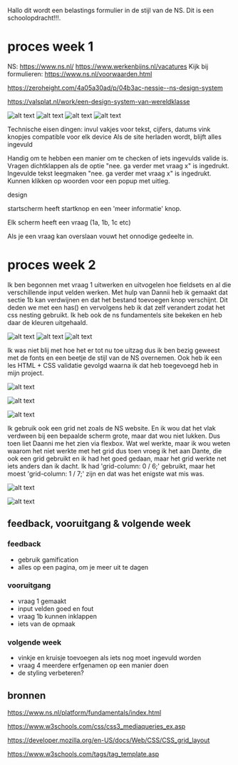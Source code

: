 Hallo dit wordt een belastings formulier in de stijl van de NS. Dit is een schoolopdracht!!!.

# proces week 1
NS: https://www.ns.nl/
https://www.werkenbijns.nl/vacatures
Kijk bij formulieren: https://www.ns.nl/voorwaarden.html

https://zeroheight.com/4a05a30ad/p/04b3ac-nessie--ns-design-system

https://valsplat.nl/work/een-design-system-van-wereldklasse

![alt text](FormulierVB1.png)
![alt text](image.png)
![alt text](image-1.png)
![alt text](image-2.png)

Technische eisen dingen:
invul vakjes voor tekst, cijfers, datums
vink knopjes
compatible voor elk device
Als de site herladen wordt, blijft alles ingevuld


Handig om te hebben
een manier om te checken of iets ingevulds valide is.
Vragen dichtklappen als de optie "nee. ga verder met vraag x" is ingedrukt.
Ingevulde tekst leegmaken "nee. ga verder met vraag x" is ingedrukt.
Kunnen klikken op woorden voor een popup met uitleg.


design

startscherm heeft startknop en een 'meer informatie' knop.

Elk scherm heeft een vraag (1a, 1b, 1c etc)

Als je een vraag kan overslaan vouwt het onnodige gedeelte in.


# proces week 2

Ik ben begonnen met vraag 1 uitwerken en uitvogelen hoe fieldsets en al die verschillende input velden werken. Met hulp van Dannii heb ik gemaakt dat sectie 1b kan verdwijnen en dat het bestand toevoegen knop verschijnt. Dit deden we met een has() en vervolgens heb ik dat zelf verandert zodat het css nesting gebruikt. Ik heb ook de ns fundamentels site bekeken en heb daar de kleuren uitgehaald.

![alt text](image-8.png)
![alt text](image-7.png)
![alt text](image-4.png)


Ik was niet blij met hoe het er tot nu toe uitzag dus ik ben bezig geweest met de fonts en een beetje de stijl van de NS overnemen. Ook heb ik een les HTML + CSS validatie gevolgd waarna ik dat heb toegevoegd heb in mijn project.

![alt text](image-3.png)

![alt text](image-6.png)

![alt text](image-11.png)

Ik gebruik ook een grid net zoals de NS website. En ik wou dat het vlak verdween bij een bepaalde scherm grote, maar dat wou niet lukken. Dus toen liet Daanni me het zien via flexbox. Wat wel werkte, maar ik wou weten waarom het niet werkte met het grid dus toen vroeg ik het aan Dante, die ook een grid gebruikt en ik had het goed gedaan, maar het grid werkte net iets anders dan ik dacht. Ik had 'grid-column: 0 / 6;' gebruikt, maar het moest 'grid-column: 1 / 7;' zijn en dat was het enigste wat mis was.

![alt text](image-9.png)

![alt text](image-10.png)

## feedback, vooruitgang & volgende week

### feedback

* gebruik gamification
* alles op een pagina, om je meer uit te dagen

### vooruitgang

* vraag 1 gemaakt
* input velden goed en fout
* vraag 1b kunnen inklappen
* iets van de opmaak

### volgende week

* vinkje en kruisje toevoegen als iets nog moet ingevuld worden
* vraag 4 meerdere erfgenamen op een manier doen
* de styling verbeteren?

## bronnen

https://www.ns.nl/platform/fundamentals/index.html

https://www.w3schools.com/css/css3_mediaqueries_ex.asp

https://developer.mozilla.org/en-US/docs/Web/CSS/CSS_grid_layout


https://www.w3schools.com/tags/tag_template.asp
